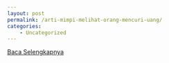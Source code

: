 ```yaml
---
layout: post
permalink: /arti-mimpi-melihat-orang-mencuri-uang/
categories:
    - Uncategorized
---
```


[Baca Selengkapnya](/03)